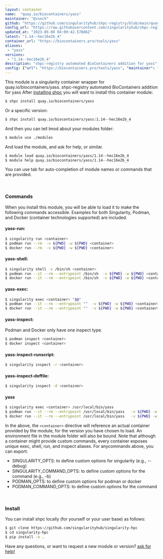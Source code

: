 ```yaml
---
layout: container
name:  "quay.io/biocontainers/yass"
maintainer: "@vsoch"
github: "https://github.com/singularityhub/shpc-registry/blob/main/quay.io/biocontainers/yass/container.yaml"
config_url: "https://raw.githubusercontent.com/singularityhub/shpc-registry/main/quay.io/biocontainers/yass/container.yaml"
updated_at: "2023-05-08 04:09:42.578862"
latest: "1.14--hec16e2b_4"
container_url: "https://biocontainers.pro/tools/yass"
aliases:
 - "yass"
versions:
 - "1.14--hec16e2b_4"
description: "shpc-registry automated BioContainers addition for yass"
config: {"url": "https://biocontainers.pro/tools/yass", "maintainer": "@vsoch", "description": "shpc-registry automated BioContainers addition for yass", "latest": {"1.14--hec16e2b_4": "sha256:113978fad44a05bd09585d62a1fc6df4e33b7c5f3bd01c305039d8641abe1fd4"}, "tags": {"1.14--hec16e2b_4": "sha256:113978fad44a05bd09585d62a1fc6df4e33b7c5f3bd01c305039d8641abe1fd4"}, "docker": "quay.io/biocontainers/yass", "aliases": {"yass": "/usr/local/bin/yass"}}
---
```


This module is a singularity container wrapper for quay.io/biocontainers/yass.
shpc-registry automated BioContainers addition for yass
After [installing shpc](#install) you will want to install this container module:


```bash
$ shpc install quay.io/biocontainers/yass
```

Or a specific version:

```bash
$ shpc install quay.io/biocontainers/yass:1.14--hec16e2b_4
```

And then you can tell lmod about your modules folder:

```bash
$ module use ./modules
```

And load the module, and ask for help, or similar.

```bash
$ module load quay.io/biocontainers/yass/1.14--hec16e2b_4
$ module help quay.io/biocontainers/yass/1.14--hec16e2b_4
```

You can use tab for auto-completion of module names or commands that are provided.

<br>

### Commands

When you install this module, you will be able to load it to make the following commands accessible.
Examples for both Singularity, Podman, and Docker (container technologies supported) are included.

#### yass-run:

```bash
$ singularity run <container>
$ podman run --rm  -v ${PWD} -w ${PWD} <container>
$ docker run --rm  -v ${PWD} -w ${PWD} <container>
```

#### yass-shell:

```bash
$ singularity shell -s /bin/sh <container>
$ podman run --it --rm --entrypoint /bin/sh  -v ${PWD} -w ${PWD} <container>
$ docker run --it --rm --entrypoint /bin/sh  -v ${PWD} -w ${PWD} <container>
```

#### yass-exec:

```bash
$ singularity exec <container> "$@"
$ podman run --it --rm --entrypoint ""  -v ${PWD} -w ${PWD} <container> "$@"
$ docker run --it --rm --entrypoint ""  -v ${PWD} -w ${PWD} <container> "$@"
```

#### yass-inspect:

Podman and Docker only have one inspect type.

```bash
$ podman inspect <container>
$ docker inspect <container>
```

#### yass-inspect-runscript:

```bash
$ singularity inspect -r <container>
```

#### yass-inspect-deffile:

```bash
$ singularity inspect -d <container>
```


#### yass

```bash
$ singularity exec <container> /usr/local/bin/yass
$ podman run --it --rm --entrypoint /usr/local/bin/yass   -v ${PWD} -w ${PWD} <container> -c " $@"
$ docker run --it --rm --entrypoint /usr/local/bin/yass   -v ${PWD} -w ${PWD} <container> -c " $@"
```



In the above, the `<container>` directive will reference an actual container provided
by the module, for the version you have chosen to load. An environment file in the
module folder will also be bound. Note that although a container
might provide custom commands, every container exposes unique exec, shell, run, and
inspect aliases. For anycommands above, you can export:

 - SINGULARITY_OPTS: to define custom options for singularity (e.g., --debug)
 - SINGULARITY_COMMAND_OPTS: to define custom options for the command (e.g., -b)
 - PODMAN_OPTS: to define custom options for podman or docker
 - PODMAN_COMMAND_OPTS: to define custom options for the command

<br>

### Install

You can install shpc locally (for yourself or your user base) as follows:

```bash
$ git clone https://github.com/singularityhub/singularity-hpc
$ cd singularity-hpc
$ pip install -e .
```

Have any questions, or want to request a new module or version? [ask for help!](https://github.com/singularityhub/singularity-hpc/issues)